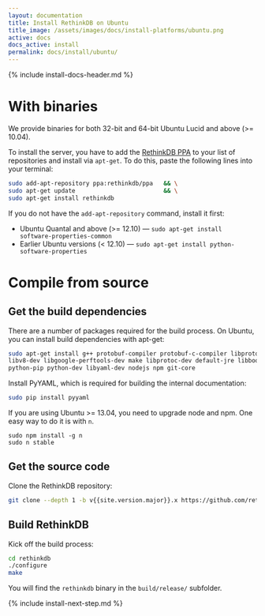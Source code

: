 ```yaml
---
layout: documentation
title: Install RethinkDB on Ubuntu
title_image: /assets/images/docs/install-platforms/ubuntu.png
active: docs
docs_active: install
permalink: docs/install/ubuntu/
---
```

{% include install-docs-header.md %}

# With binaries #
We provide binaries for both 32-bit and 64-bit Ubuntu Lucid and above (>= 10.04).

To install the server, you have to add the [RethinkDB
PPA](https://launchpad.net/~rethinkdb/+archive/ppa) to your list of
repositories and install via `apt-get`. 
To do this, paste the
following lines into your terminal:

```bash
sudo add-apt-repository ppa:rethinkdb/ppa   && \
sudo apt-get update                         && \
sudo apt-get install rethinkdb
```

If you do not have the `add-apt-repository` command, install it first:

* Ubuntu Quantal and above (>= 12.10) &mdash; `sudo apt-get install software-properties-common`
* Earlier Ubuntu versions (< 12.10) &mdash; `sudo apt-get install python-software-properties`

# Compile from source #

## Get the build dependencies ##

There are a number of packages required for the build process. On Ubuntu, you can install build dependencies with apt-get:

```bash
sudo apt-get install g++ protobuf-compiler protobuf-c-compiler libprotobuf-dev
libv8-dev libgoogle-perftools-dev make libprotoc-dev default-jre libboost-dev
python-pip python-dev libyaml-dev nodejs npm git-core
```

Install PyYAML, which is required for building the internal documentation:

```bash
sudo pip install pyyaml
```

If you are using Ubuntu >= 13.04, you need to upgrade node and npm. One easy way to do it is with `n`.

```
sudo npm install -g n
sudo n stable
```

## Get the source code ##
Clone the RethinkDB repository:

```bash
git clone --depth 1 -b v{{site.version.major}}.x https://github.com/rethinkdb/rethinkdb.git
```

## Build RethinkDB ##

Kick off the build process:

```bash
cd rethinkdb
./configure
make
```

You will find the `rethinkdb` binary in the `build/release/` subfolder.  

{% include install-next-step.md %}

